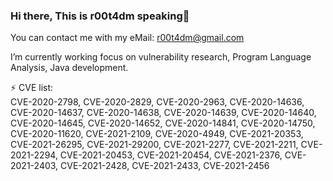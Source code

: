 ### Hi there, This is r00t4dm speaking👋
You can contact me with my eMail: r00t4dm@gmail.com
<!--
**r00t4dm/r00t4dm** is a ✨ _special_ ✨ repository because its `README.md` (this file) appears on your GitHub profile.

Here are some ideas to get you started:

- 🔭 I’m currently working on ...
- 🌱 I’m currently learning ...
- 👯 I’m looking to collaborate on ...
- 🤔 I’m looking for help with ...
- 💬 Ask me about ...
- 📫 How to reach me: ...
- 😄 Pronouns: ...
- ⚡ Fun fact: ...
-->

I’m currently working focus on vulnerability research, Program Language Analysis, Java development.

⚡ CVE list:  
CVE-2020-2798, CVE-2020-2829, CVE-2020-2963, CVE-2020-14636, CVE-2020-14637, CVE-2020-14638, CVE-2020-14639, CVE-2020-14640, CVE-2020-14645, CVE-2020-14652, CVE-2020-14841, CVE-2020-14750, CVE-2020-11620, CVE-2021-2109, CVE-2020-4949, CVE-2021-20353, CVE-2021-26295, CVE-2021-29200, CVE-2021-2277, CVE-2021-2211, CVE-2021-2294, CVE-2021-20453, CVE-2021-20454, CVE-2021-2376, CVE-2021-2403, CVE-2021-2428, CVE-2021-2433, CVE-2021-2456
